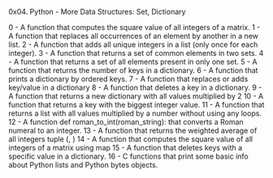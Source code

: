 0x04. Python - More Data Structures: Set, Dictionary

0 - A function that computes the square value of all integers of a matrix.
1 - A function that replaces all occurrences of an element by another in a new list.
2 - A function that adds all unique integers in a list (only once for each integer).
3 - A function that returns a set of common elements in two sets.
4 - A function that returns a set of all elements present in only one set.
5 - A function that returns the number of keys in a dictionary.
6 - A function that prints a dictionary by ordered keys.
7 - A function that replaces or adds key/value in a dictionary
8 - A function that deletes a key in a dictionary.
9 - A function that returns a new dictionary with all values multiplied by 2
10 - A function that returns a key with the biggest integer value.
11 - A function that returns a list with all values multiplied by a number without using any loops.
12 - A function def roman_to_int(roman_string): that converts a Roman numeral to an integer.
13 - A function that returns the weighted average of all integers tuple (<score>, <weight>)
14 - A function that computes the square value of all integers of a matrix using map
15 - A function that deletes keys with a specific value in a dictionary.
16 - C functions that print some basic info about Python lists and Python bytes objects.




